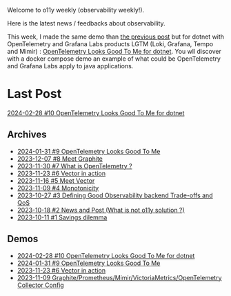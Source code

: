 Welcome to o11y weekly (observability weekly!).

Here is the latest news / feedbacks about observability.

This week, I made the same demo than [the previous post](./2024-01-31_OpenTelemetry_Looks_Good_To_Me/README.md) but for dotnet with OpenTelemetry and Grafana Labs products LGTM (Loki, Grafana, Tempo and Mimir) : [OpenTelemetry Looks Good To Me for dotnet](./2024-02-28_OpenTelemetry_Looks_Good_To_Me_dotnet/README.md). You wll discover with a docker compose demo an example of what could be OpenTelemetry and Grafana Labs apply to java applications.

# Last Post
[2024-02-28 #10 OpenTelemetry Looks Good To Me for dotnet](./2024-02-28_OpenTelemetry_Looks_Good_To_Me_dotnet/README.md)

## Archives
- [2024-01-31 #9 OpenTelemetry Looks Good To Me](./2024-01-31_OpenTelemetry_Looks_Good_To_Me/README.md)
- [2023-12-07 #8 Meet Graphite](./2023-12-07_Meet_Graphite/README.md)
- [2023-11-30 #7 What is OpenTelemetry ?](./2023-11-30_What_is_OpenTelemetry/README.md)
- [2023-11-23 #6 Vector in action](./2023-11-23_Vector_in_action/README.md)
- [2023-11-16 #5 Meet Vector](./2023-11-16_Meet_Vector/README.md)
- [2023-11-09 #4 Monotonicity](./2023-11-09_Monotonicity/README.md)
- [2023-10-27 #3 Defining Good Observability backend Trade-offs and QoS](./2023-10-27_Defining_Good_Observability_backend_Trade-offs_and_QoS/README.md)
- [2023-10-18 #2 News and Post (What is not o11y solution ?)](./2023-10-18_What_is_not_an_observability_solution/README.md)
- [2023-10-11 #1 Savings dilemma](./2023-10-11_Savings_dilemma/README.md)

## Demos
- [2024-02-28 #10 OpenTelemetry Looks Good To Me for dotnet](./2024-02-28_OpenTelemetry_Looks_Good_To_Me_dotnet/README.md)
- [2024-01-31 #9 OpenTelemetry Looks Good To Me](./2024-01-31_OpenTelemetry_Looks_Good_To_Me/demo/)
- [2023-11-23 #6 Vector in action](./2023-11-23_Vector_in_action/demo/)
- [2023-11-09 Graphite/Prometheus/Mimir/VictoriaMetrics/OpenTelemetry Collector Config](./2023-11-09_Monotonicity/demo/)
